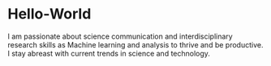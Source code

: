 # Hello-World
I am passionate about science communication and interdisciplinary research skills as Machine learning and analysis to thrive and be productive. I stay abreast with current trends in science and technology.
